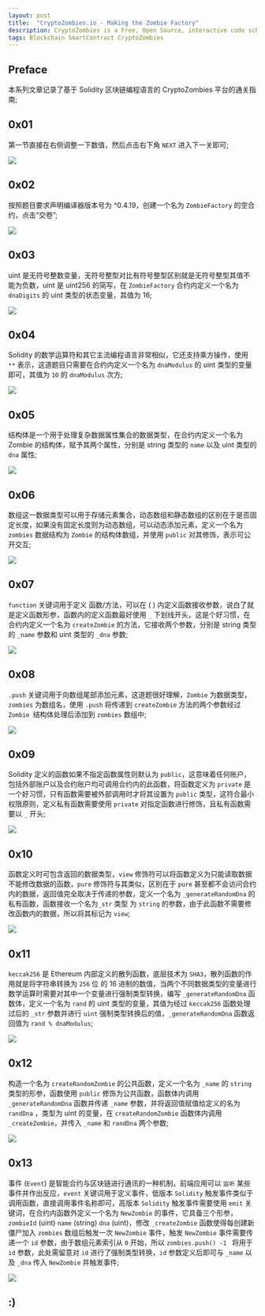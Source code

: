 ```yaml
---
layout: post
title:  "CryptoZombies.io - Making the Zombie Factory"
description: CryptoZombies is a Free, Open Source, interactive code school that teaches you to build games on Ethereum.
tags: Blockchain SmartContract CryptoZombies
---
```


## Preface

本系列文章记录了基于 Solidity 区块链编程语言的 CryptoZombies 平台的通关指南;   

## 0x01

第一节直接在右侧调整一下数值，然后点击右下角 `NEXT` 进入下一关即可;   

![](https://aloneposix.github.io/assets/images/Blockchain/01.png)

## 0x02

按照题目要求声明编译器版本号为 ^0.4.19，创建一个名为 `ZombieFactory` 的空合约，点击“交卷”;   

![](https://aloneposix.github.io/assets/images/Blockchain/02.png)

## 0x03

uint 是无符号整数变量，无符号整型对比有符号整型区别就是无符号整型其值不能为负数，uint 是 uint256 的简写，在 `ZombieFactory` 合约内定义一个名为 `dnaDigits` 的 uint 类型的状态变量，其值为 16;   

![](https://aloneposix.github.io/assets/images/Blockchain/03.png)

## 0x04

Solidity 的数学运算符和其它主流编程语言非常相似，它还支持乘方操作，使用 `**` 表示，这道题目只需要在合约内定义一个名为 `dnaModulus` 的 uint 类型的变量即可，其值为 `10` 的 `dnaModulus` 次方;   

![](https://aloneposix.github.io/assets/images/Blockchain/04.png)

## 0x05

结构体是一个用于处理复杂数据属性集合的数据类型，在合约内定义一个名为 Zombie 的结构体，赋予其两个属性，分别是 string 类型的 `name` 以及 uint 类型的 `dna` 属性;   

![](https://aloneposix.github.io/assets/images/Blockchain/05.png)

## 0x06

数组这一数据类型可以用于存储元素集合，动态数组和静态数组的区别在于是否固定长度，如果没有固定长度则为动态数组，可以动态添加元素，定义一个名为 `zombies` 数据结构为 `Zombie` 的结构体数组，并使用 `public` 对其修饰，表示可公开交互;   

![](https://aloneposix.github.io/assets/images/Blockchain/06.png)

## 0x07

`function` 关键词用于定义 函数/方法，可以在 ( ) 内定义函数接收参数，说白了就是定义函数形参，函数内的定义函数最好使用 `_` 下划线开头，这是个好习惯，在合约内定义一个名为 `createZombie` 的方法，它接收两个参数，分别是 string 类型的 `_name` 参数和 uint 类型的 `_dna` 参数;   

![](https://aloneposix.github.io/assets/images/Blockchain/07.png)

## 0x08

`.push` 关键词用于向数组尾部添加元素，这道题很好理解，`Zombie` 为数据类型，`zombies` 为数组名，使用 `.push` 将传递到 `createZombie` 方法的两个参数经过 `Zombie `结构体处理后添加到 `zombies` 数组中;   

![](https://aloneposix.github.io/assets/images/Blockchain/08.png)

## 0x09

Solidity 定义的函数如果不指定函数属性则默认为 `public`，这意味着任何账户，包括外部账户以及合约账户均可调用合约内的此函数，将函数定义为 `private` 是一个好习惯，只有函数需要被外部调用时才将其设置为 `public` 类型，这符合最小权限原则，定义私有函数需要使用 `private` 对指定函数进行修饰，且私有函数需要以 `_` 开头;   

![](https://aloneposix.github.io/assets/images/Blockchain/09.png)

## 0x10

函数定义时可包含返回的数据类型，`view` 修饰符可以将函数定义为只能读取数据不能修改数据的函数，`pure` 修饰符与其类似，区别在于 `pure` 甚至都不会访问合约内的数据，返回值完全取决于传递的参数，定义一个名为 `_generateRandomDna` 的私有函数，函数接收一个名为`_str` 类型 为 `string` 的参数，由于此函数不需要修改函数内的数据，所以将其标记为 `view`;   

![](https://aloneposix.github.io/assets/images/Blockchain/10.png)

## 0x11

`keccak256` 是 Ethereum 内部定义的散列函数，底层技术为 `SHA3`，散列函数的作用就是将字符串转换为 `256` 位 的 16 进制的数值，当两个不同数据类型的变量进行数学运算时需要对其中一个变量进行强制类型转换，编写 `_generateRandomDna` 函数体，定义一个名为 `rand` 的 uint 类型的变量，其值为经过 `keccak256` 函数处理过后的 `_str` 参数并进行 `uint` 强制类型转换后的值，`_generateRandomDna` 函数返回值为 `rand % dnaModulus`;   

![](https://aloneposix.github.io/assets/images/Blockchain/11.png)

## 0x12

构造一个名为 `createRandomZombie` 的公共函数，定义一个名为 `_name` 的 `string` 类型的形参，函数使用 `public` 修饰为公共函数，函数体内调用 `_generateRandomDna` 函数并传递 `_name` 参数，并将返回值赋值给定义的名为 `randDna` ，类型为 uint 的变量，在 `createRandomZombie` 函数体内调用 `_createZombie`，并传入 `_name` 和 `randDna` 两个参数;   

![](https://aloneposix.github.io/assets/images/Blockchain/12.png)

## 0x13

事件 (`Event`) 是智能合约与区块链进行通讯的一种机制，前端应用可以 `监听` 某些事件并作出反应，`event` 关键词用于定义事件，低版本 `Solidity` 触发事件类似于调用函数，直接调用事件名称即可，高版本 `Solidity` 触发事件需要使用 `emit` 关键词，在合约内函数外定义一个名为 `NewZombie` 的事件，它具备三个形参，`zombieId` (uint) `name` (string) `dna` (uint)，修改 `_createZombie` 函数使得每创建新僵尸加入 `zombies` 数组后触发一次 `NewZombie` 事件，触发 `NewZombie` 事件需要传递一个 `id` 参数，由于数组元素索引从 `0` 开始，所以 `zombies.push() -1 ` 将用于 `id` 参数，此处需留意对 `id` 进行了强制类型转换，`id` 参数定义后即可与 `_name` 以及 `_dna` 传入 `NewZombie` 并触发事件;   

![](https://aloneposix.github.io/assets/images/Blockchain/13.png)


## :)
